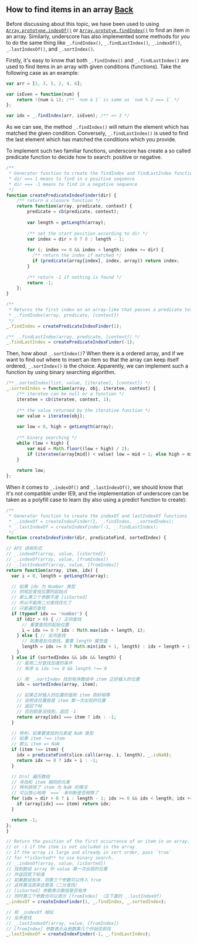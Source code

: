 ## How to find items in an array [Back](./../underscore.md)

Before discussing about this topic, we have been used to using [`Array.prototype.indexOf()`](https://developer.mozilla.org/en-US/docs/Web/JavaScript/Reference/Global_Objects/Array/indexOf) or [`Array.prototye.findIndex()`](https://developer.mozilla.org/en-US/docs/Web/JavaScript/Reference/Global_Objects/Array/findIndex) to find an item in an array. Similarly, underscore has also implemented some methods for you to do the same thing like `_.findIndex()`, `_.findLastIndex()`, `_.indexOf()`, `_.lastIndexOf()`, and `_.sortIndex()`.

Firstly, it's easy to know that both `_.findIndex()` and `_.findLastIndex()` are used to find items in an array with given conditions (functions). Take the following case as an example:

```js
var arr = [1, 3, 5, 2, 4, 6];

var isEven = function(num) {
    return !(num & 1); /** `num & 1` is same as `num % 2 === 1` */
};

var idx = _.findIndex(arr, isEven); /** => 3 */
```

As we can see, the method `_.findIndex()` will return the element which has matched the given condition. Conversely, `_.findLastIndex()` is used to find the last element which has matched the conditions which you provide.

To implement such two familiar functions, underscore has create a so called predicate function to decide how to search: positive or negative.

```js
/**
 * Generator function to create the findIndex and findLastIndex functions
 * dir === 1 means to find in a positive sequence
 * dir === -1 means to find in a negative sequence
 */
function createPredicateIndexFinder(dir) {
    /** return a closure function */
    return function(array, predicate, context) {
        predicate = cb(predicate, context);
        
        var length = getLength(array);
        
        /** set the start position according to dir */
        var index = dir > 0 ? 0 : length - 1;
        
        for (; index >= 0 && index < length; index += dir) {
          /** return the index if matched */
          if (predicate(array[index], index, array)) return index;
        }
        
        /** return -1 if nothing is found */
        return -1;
    };
}

/**
 * Returns the first index on an array-like that passes a predicate test
 * _.findIndex(array, predicate, [context])
 */
_.findIndex = createPredicateIndexFinder(1);

/** _.findLastIndex(array, predicate, [context]) */
_.findLastIndex = createPredicateIndexFinder(-1);
```

Then, how about `_.sortIndex()`? When there is a ordered array, and if we want to find out where to insert an item so that the array can keep itself ordered, `_.sortIndex()` is the choice. Apparently, we can implement such a function by using binary searching algorithm.

```js
/**_.sortedIndex(list, value, [iteratee], [context]) */
_.sortedIndex = function(array, obj, iteratee, context) {
    /** iteratee can be null or a function */
    iteratee = cb(iteratee, context, 1);
    
    /** the value returned by the iterative function */
    var value = iteratee(obj);
    
    var low = 0, high = getLength(array);
    
    /** binary searching */
    while (low < high) {
        var mid = Math.floor((low + high) / 2);
        if (iteratee(array[mid]) < value) low = mid + 1; else high = mid;
    }
    
    return low;
};
```

When it comes to `_.indexOf()` and `_.lastIndexOf()`, we should know that it's not compatible under IE9, and the implementation of underscore can be taken as a polyfill case to learn (by also using a predict function to create):

```js
/**
 * Generator function to create the indexOf and lastIndexOf functions
 * _.indexOf = createIndexFinder(1, _.findIndex, _.sortedIndex);
 * _.lastIndexOf = createIndexFinder(-1, _.findLastIndex);
 */
function createIndexFinder(dir, predicateFind, sortedIndex) {

// API 调用形式
// _.indexOf(array, value, [isSorted]) 
// _.indexOf(array, value, [fromIndex]) 
// _.lastIndexOf(array, value, [fromIndex]) 
return function(array, item, idx) {
  var i = 0, length = getLength(array);

  // 如果 idx 为 Number 类型
  // 则规定查找位置的起始点
  // 那么第三个参数不是 [isSorted]
  // 所以不能用二分查找优化了
  // 只能遍历查找
  if (typeof idx == 'number') {
    if (dir > 0) { // 正向查找
      // 重置查找的起始位置
      i = idx >= 0 ? idx : Math.max(idx + length, i);
    } else { // 反向查找
      // 如果是反向查找，重置 length 属性值
      length = idx >= 0 ? Math.min(idx + 1, length) : idx + length + 1;
    }
  } else if (sortedIndex && idx && length) {
    // 能用二分查找加速的条件
    // 有序 & idx !== 0 && length !== 0

    // 用 _.sortIndex 找到有序数组中 item 正好插入的位置
    idx = sortedIndex(array, item);

    // 如果正好插入的位置的值和 item 刚好相等
    // 说明该位置就是 item 第一次出现的位置
    // 返回下标
    // 否则即是没找到，返回 -1
    return array[idx] === item ? idx : -1;
  }

  // 特判，如果要查找的元素是 NaN 类型
  // 如果 item !== item
  // 那么 item => NaN
  if (item !== item) {
    idx = predicateFind(slice.call(array, i, length), _.isNaN);
    return idx >= 0 ? idx + i : -1;
  }

  // O(n) 遍历数组
  // 寻找和 item 相同的元素
  // 特判排除了 item 为 NaN 的情况
  // 可以放心地用 `===` 来判断是否相等了
  for (idx = dir > 0 ? i : length - 1; idx >= 0 && idx < length; idx += dir) {
    if (array[idx] === item) return idx;
  }

  return -1;
};
}

// Return the position of the first occurrence of an item in an array,
// or -1 if the item is not included in the array.
// If the array is large and already in sort order, pass `true`
// for **isSorted** to use binary search.
// _.indexOf(array, value, [isSorted]) 
// 找到数组 array 中 value 第一次出现的位置
// 并返回其下标值
// 如果数组有序，则第三个参数可以传入 true
// 这样算法效率会更高（二分查找）
// [isSorted] 参数表示数组是否有序
// 同时第三个参数也可以表示 [fromIndex] （见下面的 _.lastIndexOf）
_.indexOf = createIndexFinder(1, _.findIndex, _.sortedIndex);

// 和 _indexOf 相似
// 反序查找
// _.lastIndexOf(array, value, [fromIndex]) 
// [fromIndex] 参数表示从倒数第几个开始往前找
_.lastIndexOf = createIndexFinder(-1, _.findLastIndex);
```

